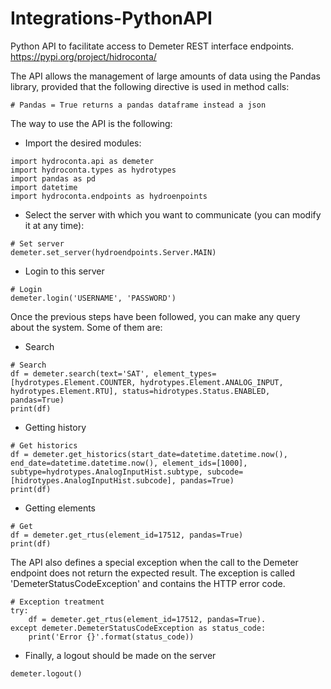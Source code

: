 # Integrations-PythonAPI
Python API to facilitate access to Demeter REST interface endpoints.
https://pypi.org/project/hidroconta/

The API allows the management of large amounts of data using the Pandas library, provided that the following directive is used in method calls:
```
# Pandas = True returns a pandas dataframe instead a json
```

The way to use the API is the following:

- Import the desired modules:
```
import hydroconta.api as demeter
import hydroconta.types as hydrotypes
import pandas as pd
import datetime
import hydroconta.endpoints as hydroenpoints
```
- Select the server with which you want to communicate (you can modify it at any time):
```
# Set server
demeter.set_server(hydroendpoints.Server.MAIN)
```

- Login to this server
```
# Login
demeter.login('USERNAME', 'PASSWORD')
```

Once the previous steps have been followed, you can make any query about the system.
Some of them are:

- Search
```
# Search
df = demeter.search(text='SAT', element_types=[hydrotypes.Element.COUNTER, hydrotypes.Element.ANALOG_INPUT, hydrotypes.Element.RTU], status=hidrotypes.Status.ENABLED, pandas=True)
print(df)
```

- Getting history
```
# Get historics
df = demeter.get_historics(start_date=datetime.datetime.now(), end_date=datetime.datetime.now(), element_ids=[1000], subtype=hydrotypes.AnalogInputHist.subtype, subcode=[hidrotypes.AnalogInputHist.subcode], pandas=True)
print(df)
```

- Getting elements
```
# Get
df = demeter.get_rtus(element_id=17512, pandas=True)
print(df)
```
The API also defines a special exception when the call to the Demeter endpoint does not return the expected result.
The exception is called 'DemeterStatusCodeException' and contains the HTTP error code.
```
# Exception treatment
try:
    df = demeter.get_rtus(element_id=17512, pandas=True).
except demeter.DemeterStatusCodeException as status_code:
    print('Error {}'.format(status_code))
```
- Finally, a logout should be made on the server
```
demeter.logout()
```

